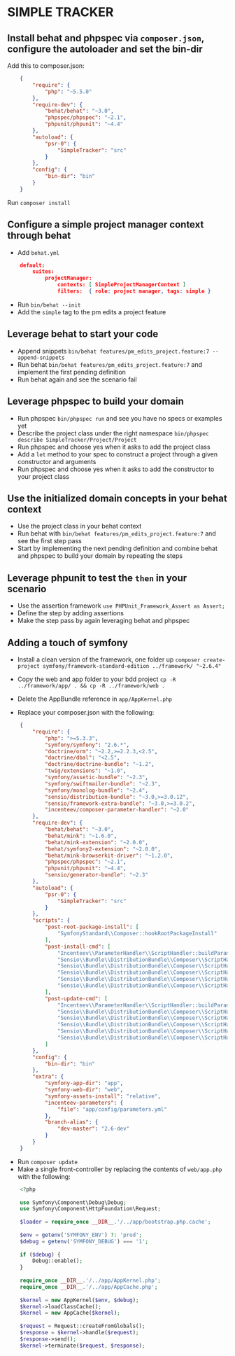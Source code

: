 # SIMPLE TRACKER

## Install behat and phpspec via `composer.json`, configure the autoloader and set the bin-dir

Add this to composer.json:
```json
    {
        "require": {
            "php": "~5.5.0"
        },
        "require-dev": {
            "behat/behat": "~3.0",
            "phpspec/phpspec": "~2.1",
            "phpunit/phpunit": "~4.4"
        },
        "autoload": {
            "psr-0": {
                "SimpleTracker": "src"
            }
        },
        "config": {
            "bin-dir": "bin"
        }
    }
```
Run `composer install`

## Configure a simple project manager context through behat

- Add `behat.yml`
 
```json
    default:
        suites:
            projectManager:
                contexts: [ SimpleProjectManagerContext ]
                filters:  { role: project manager, tags: simple }
```

- Run `bin/behat --init` 
- Add the `simple` tag to the pm edits a project feature

## Leverage behat to start your code

- Append snippets `bin/behat features/pm_edits_project.feature:7 --append-snippets`
- Run behat `bin/behat features/pm_edits_project.feature:7` and implement the first pending definition
- Run behat again and see the scenario fail

## Leverage phpspec to build your domain

- Run phpspec `bin/phpspec run` and see you have no specs or examples yet
- Describe the project class under the right namespace `bin/phpspec describe SimpleTracker/Project/Project` 
- Run phpspec and choose yes when it asks to add the project class
- Add a `let` method to your spec to construct a project through a given constructor and arguments
- Run phpspec and choose yes when it asks to add the constructor to your project class

## Use the initialized domain concepts in your behat context

- Use the project class in your behat context
- Run behat with `bin/behat features/pm_edits_project.feature:7` and see the first step pass
- Start by implementing the next pending definition and combine behat and phpspec to build your domain by repeating the steps

## Leverage phpunit to test the `then` in your scenario

- Use the assertion framework `use PHPUnit_Framework_Assert as Assert;`
- Define the step by adding assertions
- Make the step pass by again leveraging behat and phpspec

## Adding a touch of symfony

- Install a clean version of the framework, one folder up `composer create-project symfony/framework-standard-edition ../framework/ "~2.6.4"`
- Copy the web and app folder to your bdd project `cp -R ../framework/app/ . && cp -R ../framework/web .` 
- Delete the AppBundle reference in `app/AppKernel.php`

- Replace your composer.json with the following:

```json
    {
        "require": {
            "php": ">=5.3.3",
            "symfony/symfony": "2.6.*",
            "doctrine/orm": "~2.2,>=2.2.3,<2.5",
            "doctrine/dbal": "<2.5",
            "doctrine/doctrine-bundle": "~1.2",
            "twig/extensions": "~1.0",
            "symfony/assetic-bundle": "~2.3",
            "symfony/swiftmailer-bundle": "~2.3",
            "symfony/monolog-bundle": "~2.4",
            "sensio/distribution-bundle": "~3.0,>=3.0.12",
            "sensio/framework-extra-bundle": "~3.0,>=3.0.2",
            "incenteev/composer-parameter-handler": "~2.0"
        },
        "require-dev": {
            "behat/behat": "~3.0",
            "behat/mink": "~1.6.0",
            "behat/mink-extension": "~2.0.0",
            "behat/symfony2-extension": "~2.0.0",
            "behat/mink-browserkit-driver": "~1.2.0",
            "phpspec/phpspec": "~2.1",
            "phpunit/phpunit": "~4.4",
            "sensio/generator-bundle": "~2.3"
        },
        "autoload": {
            "psr-0": {
                "SimpleTracker": "src"
            }
        },
        "scripts": {
            "post-root-package-install": [
                "SymfonyStandard\\Composer::hookRootPackageInstall"
            ],
            "post-install-cmd": [
                "Incenteev\\ParameterHandler\\ScriptHandler::buildParameters",
                "Sensio\\Bundle\\DistributionBundle\\Composer\\ScriptHandler::buildBootstrap",
                "Sensio\\Bundle\\DistributionBundle\\Composer\\ScriptHandler::clearCache",
                "Sensio\\Bundle\\DistributionBundle\\Composer\\ScriptHandler::installAssets",
                "Sensio\\Bundle\\DistributionBundle\\Composer\\ScriptHandler::installRequirementsFile",
                "Sensio\\Bundle\\DistributionBundle\\Composer\\ScriptHandler::removeSymfonyStandardFiles"
            ],
            "post-update-cmd": [
                "Incenteev\\ParameterHandler\\ScriptHandler::buildParameters",
                "Sensio\\Bundle\\DistributionBundle\\Composer\\ScriptHandler::buildBootstrap",
                "Sensio\\Bundle\\DistributionBundle\\Composer\\ScriptHandler::clearCache",
                "Sensio\\Bundle\\DistributionBundle\\Composer\\ScriptHandler::installAssets",
                "Sensio\\Bundle\\DistributionBundle\\Composer\\ScriptHandler::installRequirementsFile",
                "Sensio\\Bundle\\DistributionBundle\\Composer\\ScriptHandler::removeSymfonyStandardFiles"
            ]
        },
        "config": {
            "bin-dir": "bin"
        },
        "extra": {
            "symfony-app-dir": "app",
            "symfony-web-dir": "web",
            "symfony-assets-install": "relative",
            "incenteev-parameters": {
                "file": "app/config/parameters.yml"
            },
            "branch-alias": {
                "dev-master": "2.6-dev"
            }
        }
    }
```

- Run `composer update` 
- Make a single front-controller by replacing the contents of `web/app.php` with the following:

```php
    <?php
    
    use Symfony\Component\Debug\Debug;
    use Symfony\Component\HttpFoundation\Request;
    
    $loader = require_once __DIR__.'/../app/bootstrap.php.cache';
    
    $env = getenv('SYMFONY_ENV') ?: 'prod';
    $debug = getenv('SYMFONY_DEBUG') === '1';
    
    if ($debug) {
        Debug::enable();
    }
    
    require_once __DIR__.'/../app/AppKernel.php';
    require_once __DIR__.'/../app/AppCache.php';
    
    $kernel = new AppKernel($env, $debug);
    $kernel->loadClassCache();
    $kernel = new AppCache($kernel);
    
    $request = Request::createFromGlobals();
    $response = $kernel->handle($request);
    $response->send();
    $kernel->terminate($request, $response);
``` 
